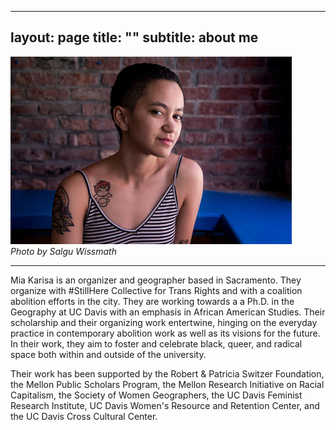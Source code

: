 
---
layout: page
title: ""
subtitle: about me
---

![](img/me_smallest.jpg)
<br/>*Photo by Salgu Wissmath*

*****
Mia Karisa is an organizer and geographer based in Sacramento. They organize with #StillHere Collective for Trans Rights and with a coalition abolition efforts in the city. They are working towards a a Ph.D. in the Geography at UC Davis with an emphasis in African American Studies. Their scholarship and their organizing work entertwine, hinging on the everyday practice in contemporary abolition work as well as its visions for the future. In their work, they aim to foster and celebrate black, queer, and radical space both within and outside of the university.

Their work has been supported by the Robert & Patricia Switzer Foundation, the Mellon Public Scholars Program, the Mellon Research Initiative on Racial Capitalism, the Society of Women Geographers, the UC Davis Feminist Research Institute, UC Davis Women's Resource and Retention Center, and the UC Davis Cross Cultural Center.
